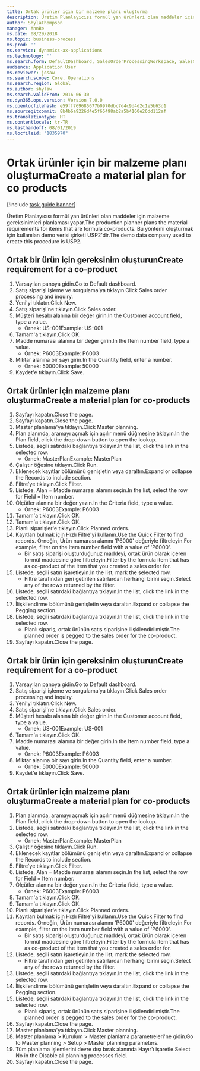 ```yaml
---
title: Ortak ürünler için bir malzeme planı oluşturma
description: Üretim Planlayıcısı formül yan ürünleri olan maddeler için malzeme gereksinimleri planlaması yapar.
author: ShylaThompson
manager: AnnBe
ms.date: 08/29/2018
ms.topic: business-process
ms.prod: ''
ms.service: dynamics-ax-applications
ms.technology: ''
ms.search.form: DefaultDashboard, SalesOrderProcessingWorkspace, SalesCreateOrder, SalesTable, ReqCreatePlanWorkspace, ReqTransPlanCard, SysQueryForm, ReqTransPo
audience: Application User
ms.reviewer: josaw
ms.search.scope: Core, Operations
ms.search.region: Global
ms.author: shylaw
ms.search.validFrom: 2016-06-30
ms.dyn365.ops.version: Version 7.0.0
ms.openlocfilehash: e59ff769685677b0970dbc7d4c9d4d2c1e5b63d1
ms.sourcegitcommit: 8b4b6a9226d4e5f66498ab2a5b4160e26dd112af
ms.translationtype: HT
ms.contentlocale: tr-TR
ms.lasthandoff: 08/01/2019
ms.locfileid: "1835970"
---
```

# <a name="create-a-material-plan-for-co-products"></a><span data-ttu-id="b1036-103">Ortak ürünler için bir malzeme planı oluşturma</span><span class="sxs-lookup"><span data-stu-id="b1036-103">Create a material plan for co products</span></span>

[!include [task guide banner](../../includes/task-guide-banner.md)]

<span data-ttu-id="b1036-104">Üretim Planlayıcısı formül yan ürünleri olan maddeler için malzeme gereksinimleri planlaması yapar.</span><span class="sxs-lookup"><span data-stu-id="b1036-104">The production planner plans the material requirements for items that are formula co-products.</span></span> <span data-ttu-id="b1036-105">Bu yöntemi oluşturmak için kullanılan demo verisi şirketi USP2'dir.</span><span class="sxs-lookup"><span data-stu-id="b1036-105">The demo data company used to create this procedure is USP2.</span></span>


## <a name="create-requirement-for-a-co-product"></a><span data-ttu-id="b1036-106">Ortak bir ürün için gereksinim oluşturun</span><span class="sxs-lookup"><span data-stu-id="b1036-106">Create requirement for a co-product</span></span>
1. <span data-ttu-id="b1036-107">Varsayılan panoya gidin.</span><span class="sxs-lookup"><span data-stu-id="b1036-107">Go to Default dashboard.</span></span>
2. <span data-ttu-id="b1036-108">Satış siparişi işleme ve sorgulama'ya tıklayın.</span><span class="sxs-lookup"><span data-stu-id="b1036-108">Click Sales order processing and inquiry.</span></span>
3. <span data-ttu-id="b1036-109">Yeni'yi tıklatın.</span><span class="sxs-lookup"><span data-stu-id="b1036-109">Click New.</span></span>
4. <span data-ttu-id="b1036-110">Satış siparişi'ne tıklayın.</span><span class="sxs-lookup"><span data-stu-id="b1036-110">Click Sales order.</span></span>
5. <span data-ttu-id="b1036-111">Müşteri hesabı alanına bir değer girin.</span><span class="sxs-lookup"><span data-stu-id="b1036-111">In the Customer account field, type a value.</span></span>
    * <span data-ttu-id="b1036-112">Örnek: US-001</span><span class="sxs-lookup"><span data-stu-id="b1036-112">Example: US-001</span></span>  
6. <span data-ttu-id="b1036-113">Tamam'a tıklayın.</span><span class="sxs-lookup"><span data-stu-id="b1036-113">Click OK.</span></span>
7. <span data-ttu-id="b1036-114">Madde numarası alanına bir değer girin.</span><span class="sxs-lookup"><span data-stu-id="b1036-114">In the Item number field, type a value.</span></span>
    * <span data-ttu-id="b1036-115">Örnek: P6003</span><span class="sxs-lookup"><span data-stu-id="b1036-115">Example: P6003</span></span>  
8. <span data-ttu-id="b1036-116">Miktar alanına bir sayı girin.</span><span class="sxs-lookup"><span data-stu-id="b1036-116">In the Quantity field, enter a number.</span></span>
    * <span data-ttu-id="b1036-117">Örnek: 50000</span><span class="sxs-lookup"><span data-stu-id="b1036-117">Example: 50000</span></span>  
9. <span data-ttu-id="b1036-118">Kaydet'e tıklayın.</span><span class="sxs-lookup"><span data-stu-id="b1036-118">Click Save.</span></span>

## <a name="create-a-material-plan-for-co-products"></a><span data-ttu-id="b1036-119">Ortak ürünler için malzeme planı oluşturma</span><span class="sxs-lookup"><span data-stu-id="b1036-119">Create a material plan for co-products</span></span>
1. <span data-ttu-id="b1036-120">Sayfayı kapatın.</span><span class="sxs-lookup"><span data-stu-id="b1036-120">Close the page.</span></span>
2. <span data-ttu-id="b1036-121">Sayfayı kapatın.</span><span class="sxs-lookup"><span data-stu-id="b1036-121">Close the page.</span></span>
3. <span data-ttu-id="b1036-122">Master planlama'ya tıklayın.</span><span class="sxs-lookup"><span data-stu-id="b1036-122">Click Master planning.</span></span>
4. <span data-ttu-id="b1036-123">Plan alanında, aramayı açmak için açılır menü düğmesine tıklayın.</span><span class="sxs-lookup"><span data-stu-id="b1036-123">In the Plan field, click the drop-down button to open the lookup.</span></span>
5. <span data-ttu-id="b1036-124">Listede, seçili satırdaki bağlantıya tıklayın.</span><span class="sxs-lookup"><span data-stu-id="b1036-124">In the list, click the link in the selected row.</span></span>
    * <span data-ttu-id="b1036-125">Örnek: MasterPlan</span><span class="sxs-lookup"><span data-stu-id="b1036-125">Example: MasterPlan</span></span>  
6. <span data-ttu-id="b1036-126">Çalıştır öğesine tıklayın.</span><span class="sxs-lookup"><span data-stu-id="b1036-126">Click Run.</span></span>
7. <span data-ttu-id="b1036-127">Eklenecek kayıtlar bölümünü genişletin veya daraltın.</span><span class="sxs-lookup"><span data-stu-id="b1036-127">Expand or collapse the Records to include section.</span></span>
8. <span data-ttu-id="b1036-128">Filtre'ye tıklayın.</span><span class="sxs-lookup"><span data-stu-id="b1036-128">Click Filter.</span></span>
9. <span data-ttu-id="b1036-129">Listede, Alan = Madde numarası alanını seçin.</span><span class="sxs-lookup"><span data-stu-id="b1036-129">In the list, select the row for Field = Item number.</span></span>
10. <span data-ttu-id="b1036-130">Ölçütler alanına bir değer yazın.</span><span class="sxs-lookup"><span data-stu-id="b1036-130">In the Criteria field, type a value.</span></span>
    * <span data-ttu-id="b1036-131">Örnek: P6003</span><span class="sxs-lookup"><span data-stu-id="b1036-131">Example: P6003</span></span>  
11. <span data-ttu-id="b1036-132">Tamam'a tıklayın.</span><span class="sxs-lookup"><span data-stu-id="b1036-132">Click OK.</span></span>
12. <span data-ttu-id="b1036-133">Tamam'a tıklayın.</span><span class="sxs-lookup"><span data-stu-id="b1036-133">Click OK.</span></span>
13. <span data-ttu-id="b1036-134">Planlı siparişler'e tıklayın.</span><span class="sxs-lookup"><span data-stu-id="b1036-134">Click Planned orders.</span></span>
14. <span data-ttu-id="b1036-135">Kayıtları bulmak için Hızlı Filtre'yi kullanın.</span><span class="sxs-lookup"><span data-stu-id="b1036-135">Use the Quick Filter to find records.</span></span> <span data-ttu-id="b1036-136">Örneğin, Ürün numarası alanını 'P6000' değeriyle filtreleyin.</span><span class="sxs-lookup"><span data-stu-id="b1036-136">For example, filter on the Item number field with a value of 'P6000'.</span></span>
    * <span data-ttu-id="b1036-137">Bir satış siparişi oluşturduğunuz maddeyi, ortak ürün olarak içeren formül maddesine göre filtreleyin.</span><span class="sxs-lookup"><span data-stu-id="b1036-137">Filter by the formula item that has as co-product of the item that you created a sales order for.</span></span>  
15. <span data-ttu-id="b1036-138">Listede, seçili satırı işaretleyin.</span><span class="sxs-lookup"><span data-stu-id="b1036-138">In the list, mark the selected row.</span></span>
    * <span data-ttu-id="b1036-139">Filtre tarafından geri getirilen satırlardan herhangi birini seçin.</span><span class="sxs-lookup"><span data-stu-id="b1036-139">Select any of the rows returned by the filter.</span></span>  
16. <span data-ttu-id="b1036-140">Listede, seçili satırdaki bağlantıya tıklayın.</span><span class="sxs-lookup"><span data-stu-id="b1036-140">In the list, click the link in the selected row.</span></span>
17. <span data-ttu-id="b1036-141">İlişkilendirme bölümünü genişletin veya daraltın.</span><span class="sxs-lookup"><span data-stu-id="b1036-141">Expand or collapse the Pegging section.</span></span>
18. <span data-ttu-id="b1036-142">Listede, seçili satırdaki bağlantıya tıklayın.</span><span class="sxs-lookup"><span data-stu-id="b1036-142">In the list, click the link in the selected row.</span></span>
    * <span data-ttu-id="b1036-143">Planlı sipariş, ortak ürünün satış siparişine ilişkilendirilmiştir.</span><span class="sxs-lookup"><span data-stu-id="b1036-143">The planned order is pegged to the sales order for the co-product.</span></span>  
19. <span data-ttu-id="b1036-144">Sayfayı kapatın.</span><span class="sxs-lookup"><span data-stu-id="b1036-144">Close the page.</span></span>

## <a name="create-requirement-for-a-co-product"></a><span data-ttu-id="b1036-145">Ortak bir ürün için gereksinim oluşturun</span><span class="sxs-lookup"><span data-stu-id="b1036-145">Create requirement for a co-product</span></span>
1. <span data-ttu-id="b1036-146">Varsayılan panoya gidin.</span><span class="sxs-lookup"><span data-stu-id="b1036-146">Go to Default dashboard.</span></span>
2. <span data-ttu-id="b1036-147">Satış siparişi işleme ve sorgulama'ya tıklayın.</span><span class="sxs-lookup"><span data-stu-id="b1036-147">Click Sales order processing and inquiry.</span></span>
3. <span data-ttu-id="b1036-148">Yeni'yi tıklatın.</span><span class="sxs-lookup"><span data-stu-id="b1036-148">Click New.</span></span>
4. <span data-ttu-id="b1036-149">Satış siparişi'ne tıklayın.</span><span class="sxs-lookup"><span data-stu-id="b1036-149">Click Sales order.</span></span>
5. <span data-ttu-id="b1036-150">Müşteri hesabı alanına bir değer girin.</span><span class="sxs-lookup"><span data-stu-id="b1036-150">In the Customer account field, type a value.</span></span>
    * <span data-ttu-id="b1036-151">Örnek: US-001</span><span class="sxs-lookup"><span data-stu-id="b1036-151">Example: US-001</span></span>  
6. <span data-ttu-id="b1036-152">Tamam'a tıklayın.</span><span class="sxs-lookup"><span data-stu-id="b1036-152">Click OK.</span></span>
7. <span data-ttu-id="b1036-153">Madde numarası alanına bir değer girin.</span><span class="sxs-lookup"><span data-stu-id="b1036-153">In the Item number field, type a value.</span></span>
    * <span data-ttu-id="b1036-154">Örnek: P6003</span><span class="sxs-lookup"><span data-stu-id="b1036-154">Example: P6003</span></span>  
8. <span data-ttu-id="b1036-155">Miktar alanına bir sayı girin.</span><span class="sxs-lookup"><span data-stu-id="b1036-155">In the Quantity field, enter a number.</span></span>
    * <span data-ttu-id="b1036-156">Örnek: 50000</span><span class="sxs-lookup"><span data-stu-id="b1036-156">Example: 50000</span></span>  
9. <span data-ttu-id="b1036-157">Kaydet'e tıklayın.</span><span class="sxs-lookup"><span data-stu-id="b1036-157">Click Save.</span></span>

## <a name="create-a-material-plan-for-co-products"></a><span data-ttu-id="b1036-158">Ortak ürünler için malzeme planı oluşturma</span><span class="sxs-lookup"><span data-stu-id="b1036-158">Create a material plan for co-products</span></span>
1. <span data-ttu-id="b1036-159">Plan alanında, aramayı açmak için açılır menü düğmesine tıklayın.</span><span class="sxs-lookup"><span data-stu-id="b1036-159">In the Plan field, click the drop-down button to open the lookup.</span></span>
2. <span data-ttu-id="b1036-160">Listede, seçili satırdaki bağlantıya tıklayın.</span><span class="sxs-lookup"><span data-stu-id="b1036-160">In the list, click the link in the selected row.</span></span>
    * <span data-ttu-id="b1036-161">Örnek: MasterPlan</span><span class="sxs-lookup"><span data-stu-id="b1036-161">Example: MasterPlan</span></span>  
3. <span data-ttu-id="b1036-162">Çalıştır öğesine tıklayın.</span><span class="sxs-lookup"><span data-stu-id="b1036-162">Click Run.</span></span>
4. <span data-ttu-id="b1036-163">Eklenecek kayıtlar bölümünü genişletin veya daraltın.</span><span class="sxs-lookup"><span data-stu-id="b1036-163">Expand or collapse the Records to include section.</span></span>
5. <span data-ttu-id="b1036-164">Filtre'ye tıklayın.</span><span class="sxs-lookup"><span data-stu-id="b1036-164">Click Filter.</span></span>
6. <span data-ttu-id="b1036-165">Listede, Alan = Madde numarası alanını seçin.</span><span class="sxs-lookup"><span data-stu-id="b1036-165">In the list, select the row for Field = Item number.</span></span>
7. <span data-ttu-id="b1036-166">Ölçütler alanına bir değer yazın.</span><span class="sxs-lookup"><span data-stu-id="b1036-166">In the Criteria field, type a value.</span></span>
    * <span data-ttu-id="b1036-167">Örnek: P6003</span><span class="sxs-lookup"><span data-stu-id="b1036-167">Example: P6003</span></span>  
8. <span data-ttu-id="b1036-168">Tamam'a tıklayın.</span><span class="sxs-lookup"><span data-stu-id="b1036-168">Click OK.</span></span>
9. <span data-ttu-id="b1036-169">Tamam'a tıklayın.</span><span class="sxs-lookup"><span data-stu-id="b1036-169">Click OK.</span></span>
10. <span data-ttu-id="b1036-170">Planlı siparişler'e tıklayın.</span><span class="sxs-lookup"><span data-stu-id="b1036-170">Click Planned orders.</span></span>
11. <span data-ttu-id="b1036-171">Kayıtları bulmak için Hızlı Filtre'yi kullanın.</span><span class="sxs-lookup"><span data-stu-id="b1036-171">Use the Quick Filter to find records.</span></span> <span data-ttu-id="b1036-172">Örneğin, Ürün numarası alanını 'P6000' değeriyle filtreleyin.</span><span class="sxs-lookup"><span data-stu-id="b1036-172">For example, filter on the Item number field with a value of 'P6000'.</span></span>
    * <span data-ttu-id="b1036-173">Bir satış siparişi oluşturduğunuz maddeyi, ortak ürün olarak içeren formül maddesine göre filtreleyin.</span><span class="sxs-lookup"><span data-stu-id="b1036-173">Filter by the formula item that has as co-product of the item that you created a sales order for.</span></span>  
12. <span data-ttu-id="b1036-174">Listede, seçili satırı işaretleyin.</span><span class="sxs-lookup"><span data-stu-id="b1036-174">In the list, mark the selected row.</span></span>
    * <span data-ttu-id="b1036-175">Filtre tarafından geri getirilen satırlardan herhangi birini seçin.</span><span class="sxs-lookup"><span data-stu-id="b1036-175">Select any of the rows returned by the filter.</span></span>  
13. <span data-ttu-id="b1036-176">Listede, seçili satırdaki bağlantıya tıklayın.</span><span class="sxs-lookup"><span data-stu-id="b1036-176">In the list, click the link in the selected row.</span></span>
14. <span data-ttu-id="b1036-177">İlişkilendirme bölümünü genişletin veya daraltın.</span><span class="sxs-lookup"><span data-stu-id="b1036-177">Expand or collapse the Pegging section.</span></span>
15. <span data-ttu-id="b1036-178">Listede, seçili satırdaki bağlantıya tıklayın.</span><span class="sxs-lookup"><span data-stu-id="b1036-178">In the list, click the link in the selected row.</span></span>
    * <span data-ttu-id="b1036-179">Planlı sipariş, ortak ürünün satış siparişine ilişkilendirilmiştir.</span><span class="sxs-lookup"><span data-stu-id="b1036-179">The planned order is pegged to the sales order for the co-product.</span></span>  
16. <span data-ttu-id="b1036-180">Sayfayı kapatın.</span><span class="sxs-lookup"><span data-stu-id="b1036-180">Close the page.</span></span>
17. <span data-ttu-id="b1036-181">Master planlama'ya tıklayın.</span><span class="sxs-lookup"><span data-stu-id="b1036-181">Click Master planning.</span></span>
18. <span data-ttu-id="b1036-182">Master planlama > Kurulum > Master planlama parametreleri'ne gidin.</span><span class="sxs-lookup"><span data-stu-id="b1036-182">Go to Master planning > Setup > Master planning parameters.</span></span>
19. <span data-ttu-id="b1036-183">Tüm planlama işlemlerini devre dışı bırak alanında Hayır'ı işaretle.</span><span class="sxs-lookup"><span data-stu-id="b1036-183">Select No in the Disable all planning processes field.</span></span>
20. <span data-ttu-id="b1036-184">Sayfayı kapatın.</span><span class="sxs-lookup"><span data-stu-id="b1036-184">Close the page.</span></span>

